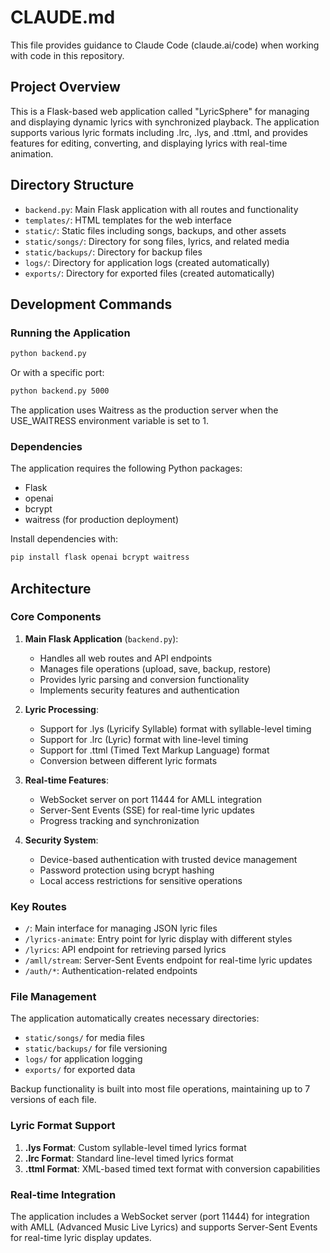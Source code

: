 # CLAUDE.md

This file provides guidance to Claude Code (claude.ai/code) when working with code in this repository.

## Project Overview

This is a Flask-based web application called "LyricSphere" for managing and displaying dynamic lyrics with synchronized playback. The application supports various lyric formats including .lrc, .lys, and .ttml, and provides features for editing, converting, and displaying lyrics with real-time animation.

## Directory Structure

- `backend.py`: Main Flask application with all routes and functionality
- `templates/`: HTML templates for the web interface
- `static/`: Static files including songs, backups, and other assets
- `static/songs/`: Directory for song files, lyrics, and related media
- `static/backups/`: Directory for backup files
- `logs/`: Directory for application logs (created automatically)
- `exports/`: Directory for exported files (created automatically)

## Development Commands

### Running the Application

```bash
python backend.py
```

Or with a specific port:
```bash
python backend.py 5000
```

The application uses Waitress as the production server when the USE_WAITRESS environment variable is set to 1.

### Dependencies

The application requires the following Python packages:
- Flask
- openai
- bcrypt
- waitress (for production deployment)

Install dependencies with:
```bash
pip install flask openai bcrypt waitress
```

## Architecture

### Core Components

1. **Main Flask Application** (`backend.py`):
   - Handles all web routes and API endpoints
   - Manages file operations (upload, save, backup, restore)
   - Provides lyric parsing and conversion functionality
   - Implements security features and authentication

2. **Lyric Processing**:
   - Support for .lys (Lyricify Syllable) format with syllable-level timing
   - Support for .lrc (Lyric) format with line-level timing
   - Support for .ttml (Timed Text Markup Language) format
   - Conversion between different lyric formats

3. **Real-time Features**:
   - WebSocket server on port 11444 for AMLL integration
   - Server-Sent Events (SSE) for real-time lyric updates
   - Progress tracking and synchronization

4. **Security System**:
   - Device-based authentication with trusted device management
   - Password protection using bcrypt hashing
   - Local access restrictions for sensitive operations

### Key Routes

- `/`: Main interface for managing JSON lyric files
- `/lyrics-animate`: Entry point for lyric display with different styles
- `/lyrics`: API endpoint for retrieving parsed lyrics
- `/amll/stream`: Server-Sent Events endpoint for real-time lyric updates
- `/auth/*`: Authentication-related endpoints

### File Management

The application automatically creates necessary directories:
- `static/songs/` for media files
- `static/backups/` for file versioning
- `logs/` for application logging
- `exports/` for exported data

Backup functionality is built into most file operations, maintaining up to 7 versions of each file.

### Lyric Format Support

1. **.lys Format**: Custom syllable-level timed lyrics format
2. **.lrc Format**: Standard line-level timed lyrics format
3. **.ttml Format**: XML-based timed text format with conversion capabilities

### Real-time Integration

The application includes a WebSocket server (port 11444) for integration with AMLL (Advanced Music Live Lyrics) and supports Server-Sent Events for real-time lyric display updates.
